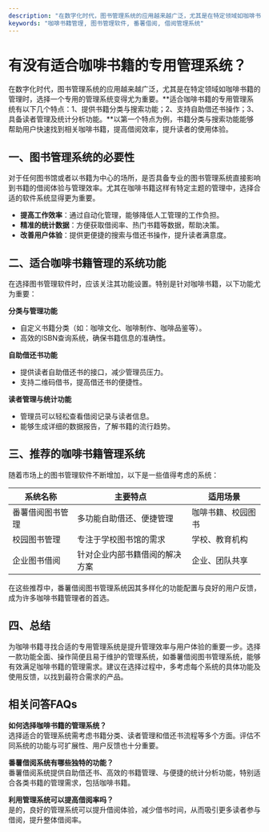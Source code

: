 ```yaml
---
description: "在数字化时代，图书管理系统的应用越来越广泛，尤其是在特定领域如咖啡书籍的管理时，选择一个专用的管理系统变得尤为重要。**适合咖啡书籍的专用管理系统有以下几个特点：1、提供书籍分类与搜索功能；2、支持自助借还书操作；3、具备读者管理及统计分析功能。**以第一个特点为例，书籍分类与搜索功能能够帮助用户快速找到相关咖啡书籍，提高借阅效率，提升读者的使用体验。"
keywords: "咖啡书籍管理, 图书管理软件, 番薯借阅, 借阅管理系统"
---
```

# 有没有适合咖啡书籍的专用管理系统？

在数字化时代，图书管理系统的应用越来越广泛，尤其是在特定领域如咖啡书籍的管理时，选择一个专用的管理系统变得尤为重要。**适合咖啡书籍的专用管理系统有以下几个特点：1、提供书籍分类与搜索功能；2、支持自助借还书操作；3、具备读者管理及统计分析功能。**以第一个特点为例，书籍分类与搜索功能能够帮助用户快速找到相关咖啡书籍，提高借阅效率，提升读者的使用体验。

## 一、图书管理系统的必要性

对于任何图书馆或者以书籍为中心的场所，是否具备专业的图书管理系统直接影响到书籍的借阅体验与管理效率。尤其在咖啡书籍这样有特定主题的管理中，选择合适的软件系统显得更为重要。

- **提高工作效率**：通过自动化管理，能够降低人工管理的工作负担。
- **精准的统计数据**：方便获取借阅率、热门书籍等数据，帮助决策。
- **改善用户体验**：提供更便捷的搜索与借还书操作，提升读者满意度。

## 二、适合咖啡书籍管理的系统功能

在选择图书管理软件时，应该关注其功能设置。特别是针对咖啡书籍，以下功能尤为重要：

**分类与管理功能**
- 自定义书籍分类（如：咖啡文化、咖啡制作、咖啡品鉴等）。
- 高效的ISBN查询系统，确保书籍信息的准确性。

**自助借还书功能**
- 提供读者自助借还书的接口，减少管理员压力。
- 支持二维码借书，提高借还书的便捷性。

**读者管理与统计功能**
- 管理员可以轻松查看借阅记录与读者信息。
- 能够生成详细的数据报告，了解书籍的流行趋势。

## 三、推荐的咖啡书籍管理系统

随着市场上的图书管理软件不断增加，以下是一些值得考虑的系统：

| 系统名称         | 主要特点                       | 适用场景          |
|------------------|--------------------------------|-------------------|
| 番薯借阅图书管理 | 多功能自助借还、便捷管理      | 咖啡书籍、校园图书 |
| 校园图书管理     | 专注于学校图书馆的需求        | 学校、教育机构    |
| 企业图书借阅     | 针对企业内部书籍借阅的解决方案 | 企业、团队共享    |

在这些推荐中，番薯借阅图书管理系统因其多样化的功能配置与良好的用户反馈，成为许多咖啡书籍管理者的首选。

## 四、总结

为咖啡书籍寻找合适的专用管理系统是提升管理效率与用户体验的重要一步。选择一款功能全面、操作简便且易于维护的管理系统，如番薯借阅图书管理系统，能够有效满足咖啡书籍的管理需求。建议在选择过程中，多考虑每个系统的具体功能及使用反馈，以找到最符合需求的产品。

## 相关问答FAQs

**如何选择咖啡书籍的管理系统？**  
选择适合的管理系统需考虑书籍分类、读者管理和借还书流程等多个方面。评估不同系统的功能与可扩展性、用户反馈也十分重要。

**番薯借阅系统有哪些独特的功能？**  
番薯借阅系统提供自助借还书、高效的书籍管理、与便捷的统计分析功能，特别适合各类书籍的管理需求，包括咖啡书籍。

**利用管理系统可以提高借阅率吗？**  
是的，良好的管理系统可以提升借阅体验，减少借书时间，从而吸引更多读者参与借阅，提升整体借阅率。
